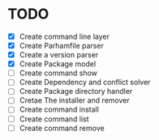 # TODO

- [x] Create command line layer
- [x] Create Parhamfile parser
- [x] Create a version parser
- [x] Create Package model
- [ ] Create command show
- [ ] Create Dependency and conflict solver
- [ ] Create Package directory handler
- [ ] Cretae The installer and remover
- [ ] Create command install
- [ ] Create command list
- [ ] Create command remove
